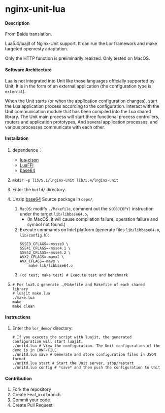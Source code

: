 # nginx-unit-lua

#### Description
From Baidu translation.

Lua5.4/luajit of Nginx-Unit support.
It can run the Lor framework and make targeted openresty adaptation.

Only the HTTP function is preliminarily realized.
Only tested on MacOS.

#### Software Architecture
Lua is not integrated into Unit like those languages officially supported by Unit,
It is in the form of an external application (the configuration type is `external`).

When the Unit starts (or when the application configuration changes), start the Lua application process according to the configuration.
Interact with the Unit communication module that has been compiled into the Lua shared library.
The Unit main process will start three functional process controllers, routers and application prototypes,
And several application processes, and various processes communicate with each other.

#### Installation

1.  dependence：
    - [lua-cjson](https://github.com/openresty/lua-cjson)
    - [LuaFFI](https://github.com/facebookarchive/luaffifb)
    - [base64](https://github.com/aklomp/base64)

2.  ```mkdir -p lib/5.1/lnginx-unit lib/5.4/lnginx-unit```

3.  Enter the `build/` directory.

4.  Unzip [base64](https://github.com/aklomp/base64) Source package in `deps/`,
    1. `MacOS`: modify `./Makefile`, comment out the `$(OBJCOPY)` instruction under the target `lib/libbase64.o`,
        - (In MacOS, it will cause compilation failure, operation failure and symbol not found.)
    2. Execute commands on Intel platform (generate files `lib/libbase64.o`, `lib/config.h`):
        ```
        SSSE3_CFLAGS=-mssse3 \
        SSE41_CFLAGS=-msse4.1 \
        SSE42_CFLAGS=-msse4.2 \
        AVX2_CFLAGS=-mavx2 \
        AVX_CFLAGS=-mavx \
            make lib/libbase64.o
        ```
    3. ```(cd test; make test) # Execute test and benchmark```

5.  ```
    # For lua5.4 generate ./Makefile and Makefile of each shared library
    # luajit make.lua
    ./make.lua
    make
    make clean
    ```

#### Instructions

1.  Enter the `lor_demo/` directory:
    ```
    # If you execute the script with luajit, the generated configuration will start luajit.
    ./unitd.lua # View the configuration. The Unit configuration of the demo is in CONF-FILE
    ./unitd.lua save # Generate and store configuration files in JSON format
    ./unitd.lua start # Start the Unit server, stop/restart
    ./unitd.lua config # *save* and then push the configuration to Unit
    ```

#### Contribution

1.  Fork the repository
2.  Create Feat_xxx branch
3.  Commit your code
4.  Create Pull Request
